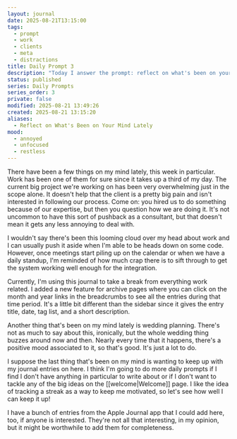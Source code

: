 ```yaml
---
layout: journal
date: 2025-08-21T13:15:00
tags:
  - prompt
  - work
  - clients
  - meta
  - distractions
title: Daily Prompt 3
description: "Today I answer the prompt: reflect on what's been on your mind lately."
status: published
series: Daily Prompts
series_order: 3
private: false
modified: 2025-08-21 13:49:26
created: 2025-08-21 13:15:20
aliases:
  - Reflect on What's Been on Your Mind Lately
mood:
  - annoyed
  - unfocused
  - restless
---
```

There have been a few things on my mind lately, this week in particular.  Work has been one of them for sure since it takes up a third of my day.  The current big project we're working on has been very overwhelming just in the scope alone.  It doesn't help that the client is a pretty big pain and isn't interested in following our process.  Come on: you hired us to do something because of our expertise, but then you question how we are doing it.  It's not uncommon to have this sort of pushback as a consultant, but that doesn't mean it gets any less annoying to deal with.

I wouldn't say there's been this looming cloud over my head about work and I can usually push it aside when I'm able to be heads down on some code.  However, once meetings start piling up on the calendar or when we have a daily standup, I'm reminded of how much crap there is to sift through to get the system working well enough for the integration.

Currently, I'm using this journal to take a break from everything work related.  I added a new feature for archive pages where you can click on the month and year links in the breadcrumbs to see all the entries during that time period.  It's a little bit different than the sidebar since it gives the entry title, date, tag list, and a short description.

Another thing that's been on my mind lately is wedding planning.  There's not as much to say about this, ironically, but the whole wedding thing buzzes around now and then.  Nearly every time that it happens, there's a positive mood associated to it, so that's good.  It's just a lot to do.

I suppose the last thing that's been on my mind is wanting to keep up with my journal entries on here.  I think I'm going to do more daily prompts if I find I don't have anything in particular to write about or if I don't want to tackle any of the big ideas on the [[welcome|Welcome]] page.  I like the idea of tracking a streak as a way to keep me motivated, so let's see how well I can keep it up!

I have a bunch of entries from the Apple Journal app that I could add here, too, if anyone is interested.  They're not all that interesting, in my opinion, but it might be worthwhile to add them for completeness.